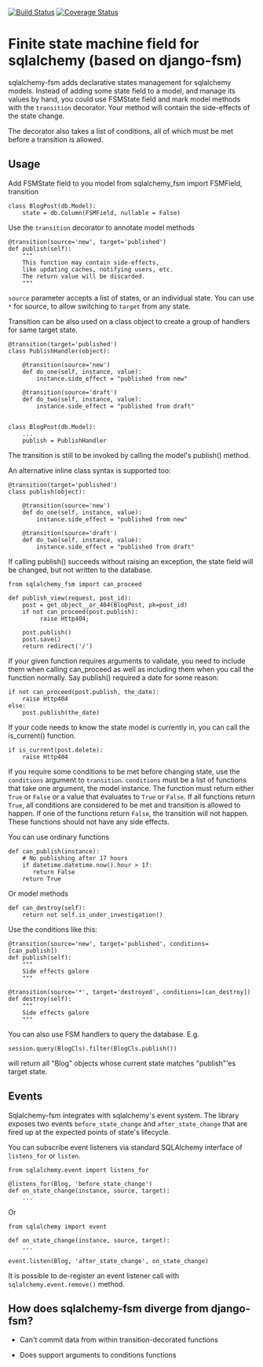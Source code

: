 [![Build Status](https://travis-ci.org/VRGhost/sqlalchemy-fsm.svg?branch=master)](https://travis-ci.org/VRGhost/sqlalchemy-fsm)
[![Coverage Status](https://coveralls.io/repos/github/VRGhost/sqlalchemy-fsm/badge.svg?branch=master)](https://coveralls.io/github/VRGhost/sqlalchemy-fsm?branch=master)

Finite state machine field for sqlalchemy (based on django-fsm)
==============================================================

sqlalchemy-fsm adds declarative states management for sqlalchemy models.
Instead of adding some state field to a model, and manage its
values by hand, you could use FSMState field and mark model methods
with the `transition` decorator. Your method will contain the side-effects
of the state change.

The decorator also takes a list of conditions, all of which must be met
before a transition is allowed.

Usage
-----

Add FSMState field to you model
    from sqlalchemy_fsm import FSMField, transition

    class BlogPost(db.Model):
        state = db.Column(FSMField, nullable = False)


Use the `transition` decorator to annotate model methods

    @transition(source='new', target='published')
    def publish(self):
        """
        This function may contain side-effects, 
        like updating caches, notifying users, etc.
        The return value will be discarded.
        """

`source` parameter accepts a list of states, or an individual state.
You can use `*` for source, to allow switching to `target` from any state.

Transition can be also used on a class object to create a group of handlers
for same target state.

    @transition(target='published')
    class PublishHandler(object):

        @transition(source='new')
        def do_one(self, instance, value):
            instance.side_effect = "published from new"

        @transition(source='draft')
        def do_two(self, instance, value):
            instance.side_effect = "published from draft"


    class BlogPost(db.Model):
        ...
        publish = PublishHandler

The transition is still to be invoked by calling the model's publish() method.

An alternative inline class syntax is supported too:

    @transition(target='published')
    class publish(object):

        @transition(source='new')
        def do_one(self, instance, value):
            instance.side_effect = "published from new"

        @transition(source='draft')
        def do_two(self, instance, value):
            instance.side_effect = "published from draft"

If calling publish() succeeds without raising an exception, the state field
will be changed, but not written to the database.

    from sqlalchemy_fsm import can_proceed

    def publish_view(request, post_id):
        post = get_object__or_404(BlogPost, pk=post_id)
        if not can_proceed(post.publish):
             raise Http404;

        post.publish()
        post.save()
        return redirect('/')


If your given function requires arguments to validate, you need to include them
when calling can_proceed as well as including them when you call the function
normally. Say publish() required a date for some reason:

    if not can_proceed(post.publish, the_date):
        raise Http404
    else:
        post.publish(the_date)

If your code needs to know the state model is currently in, you can call
the is_current() function.

    if is_current(post.delete):
        raise Http404

If you require some conditions to be met before changing state, use the
`conditions` argument to `transition`. `conditions` must be a list of functions
that take one argument, the model instance.  The function must return either
`True` or `False` or a value that evaluates to `True` or `False`. If all
functions return `True`, all conditions are considered to be met and transition
is allowed to happen. If one of the functions return `False`, the transition
will not happen. These functions should not have any side effects.

You can use ordinary functions

    def can_publish(instance):
        # No publishing after 17 hours
        if datetime.datetime.now().hour > 17:
           return False
        return True

Or model methods

    def can_destroy(self):
        return not self.is_under_investigation()

Use the conditions like this:

    @transition(source='new', target='published', conditions=[can_publish])
    def publish(self):
        """
        Side effects galore
        """

    @transition(source='*', target='destroyed', conditions=[can_destroy])
    def destroy(self):
        """
        Side effects galore
        """

You can also use FSM handlers to query the database. E.g.

    session.query(BlogCls).filter(BlogCls.publish())

will return all "Blog" objects whose current state matches "publish"'es target state.

Events
------

Sqlalchemy-fsm integrates with sqlalchemy's event system.
The library exposes two events `before_state_change` and `after_state_change` that are fired up
at the expected points of state's lifecycle.

You can subscribe event listeners via standard SQLAlchemy interface of
`listens_for` or `listen`.

    from sqlalchemy.event import listens_for

    @listens_for(Blog, 'before_state_change')
    def on_state_change(instance, source, target):
        ...

Or

    from sqlalchemy import event

    def on_state_change(instance, source, target):
        ...

    event.listen(Blog, 'after_state_change', on_state_change)


It is possible to de-register an event listener call with `sqlalchemy.event.remove()` method.

How does sqlalchemy-fsm diverge from django-fsm?
------------------------------------------------

* Can't commit data from within transition-decorated functions

* Does support arguments to conditions functions
